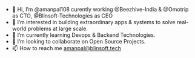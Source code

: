 - 👋 Hi, I’m @amanpal108 curently working @Beezhive-India & @Omotrip as CTO, @Blinsoft-Technologies as CEO
- 👀 I’m interested in building extraordinary apps & systems to solve real-world problems at large scale.
- 🌱 I’m currently learning Devops & Backend Technologies.
- 💞️ I’m looking to collaborate on Open Source Projects.
- 📫 How to reach me amanpal@blinsoft.tech

<!---
amanpal108/amanpal108 is a ✨ special ✨ repository because its `README.md` (this file) appears on your GitHub profile.
You can click the Preview link to take a look at your changes.
--->
